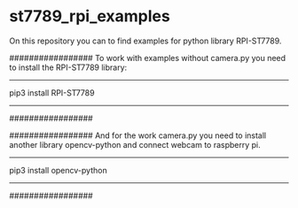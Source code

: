 # st7789_rpi_examples
On this repository you can to find 
examples for python library RPI-ST7789.

#################
To work with examples without camera.py 
you need to install the RPI-ST7789 library:
_______________________
pip3 install RPI-ST7789
_______________________
#################

#################
And for the work camera.py 
you need to install another 
library opencv-python and
connect webcam to raspberry pi.
__________________________
pip3 install opencv-python
__________________________
#################
